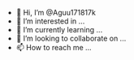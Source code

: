 - 👋 Hi, I’m @Aguu171817k
- 👀 I’m interested in ...
- 🌱 I’m currently learning ...
- 💞️ I’m looking to collaborate on ...
- 📫 How to reach me ...

<!---
Aguu171817k/Aguu171817k is a ✨ special ✨ repository because its `README.md` (this file) appears on your GitHub profile.
You can click the Preview link to take a look at your changes.
--->
